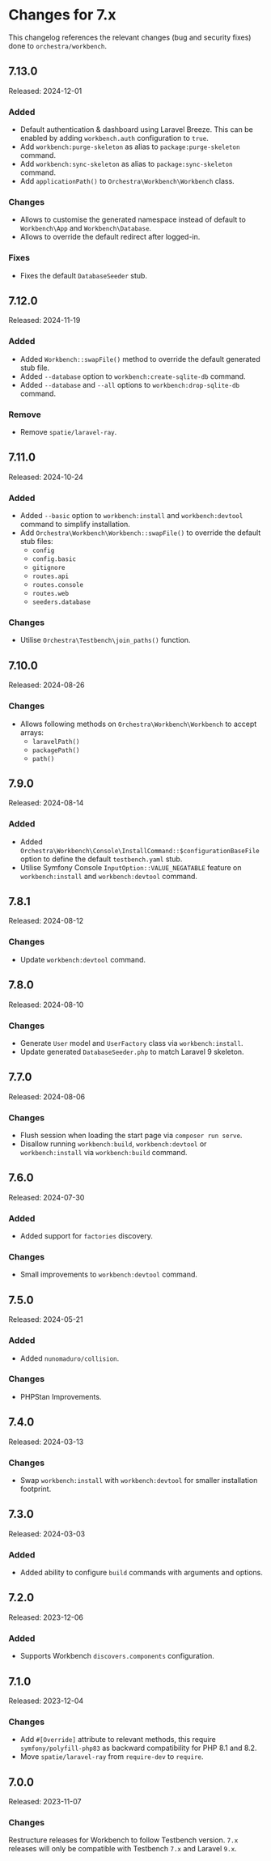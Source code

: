 # Changes for 7.x

This changelog references the relevant changes (bug and security fixes) done to `orchestra/workbench`.

## 7.13.0

Released: 2024-12-01

### Added

* Default authentication & dashboard using Laravel Breeze. This can be enabled by adding `workbench.auth` configuration to `true`.
* Add `workbench:purge-skeleton` as alias to `package:purge-skeleton` command.
* Add `workbench:sync-skeleton` as alias to `package:sync-skeleton` command.
* Add `applicationPath()` to `Orchestra\Workbench\Workbench` class.

### Changes

* Allows to customise the generated namespace instead of default to `Workbench\App` and `Workbench\Database`.
* Allows to override the default redirect after logged-in.

### Fixes

* Fixes the default `DatabaseSeeder` stub.

## 7.12.0

Released: 2024-11-19

### Added

* Added `Workbench::swapFile()` method to override the default generated stub file.
* Added `--database` option to `workbench:create-sqlite-db` command.
* Added `--database` and `--all` options to `workbench:drop-sqlite-db` command.

### Remove

* Remove `spatie/laravel-ray`.

## 7.11.0

Released: 2024-10-24

### Added

* Added `--basic` option to `workbench:install` and `workbench:devtool` command to simplify installation.
* Add `Orchestra\Workbench\Workbench::swapFile()` to override the default stub files:
    - `config`
    - `config.basic`
    - `gitignore`
    - `routes.api`
    - `routes.console`
    - `routes.web`
    - `seeders.database`

### Changes

* Utilise `Orchestra\Testbench\join_paths()` function.

## 7.10.0

Released: 2024-08-26

### Changes

* Allows following methods on `Orchestra\Workbench\Workbench` to accept arrays:
    - `laravelPath()`
    - `packagePath()`
    - `path()`

## 7.9.0

Released: 2024-08-14

### Added

* Added `Orchestra\Workbench\Console\InstallCommand::$configurationBaseFile` option to define the default `testbench.yaml` stub.
* Utilise Symfony Console `InputOption::VALUE_NEGATABLE` feature on `workbench:install` and `workbench:devtool` command.

## 7.8.1

Released: 2024-08-12

### Changes

* Update `workbench:devtool` command.

## 7.8.0

Released: 2024-08-10

### Changes

* Generate `User` model and `UserFactory` class via `workbench:install`.
* Update generated `DatabaseSeeder.php` to match Laravel 9 skeleton.

## 7.7.0

Released: 2024-08-06

### Changes

* Flush session when loading the start page via `composer run serve`.
* Disallow running `workbench:build`, `workbench:devtool` or `workbench:install` via `workbench:build` command.

## 7.6.0

Released: 2024-07-30

### Added

* Added support for `factories` discovery.

### Changes

* Small improvements to `workbench:devtool` command.

## 7.5.0

Released: 2024-05-21

### Added

* Added `nunomaduro/collision`.

### Changes

* PHPStan Improvements.

## 7.4.0

Released: 2024-03-13

### Changes

* Swap `workbench:install` with `workbench:devtool` for smaller installation footprint.

## 7.3.0

Released: 2024-03-03

### Added

* Added ability to configure `build` commands with arguments and options.

## 7.2.0

Released: 2023-12-06

### Added

* Supports Workbench `discovers.components` configuration.

## 7.1.0

Released: 2023-12-04

### Changes

* Add `#[Override]` attribute to relevant methods, this require `symfony/polyfill-php83` as backward compatibility for PHP 8.1 and 8.2.
* Move `spatie/laravel-ray` from `require-dev` to `require`.

## 7.0.0

Released: 2023-11-07

### Changes

Restructure releases for Workbench to follow Testbench version. `7.x` releases will only be compatible with Testbench `7.x` and Laravel `9.x`.
